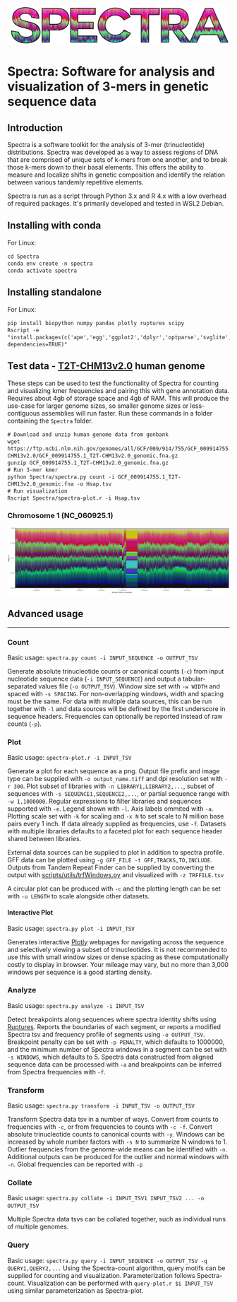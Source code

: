 ![Spectra logo](includes/Spectra-Logo.png)

Spectra: Software for analysis and visualization of 3-mers in genetic sequence data
==================================================================================================

## Introduction

Spectra is a software toolkit for the analysis of 3-mer (trinucleotide) distributions. Spectra was developed as a way
to assess regions of DNA that are comprised of unique sets of k-mers from one another, and to break those k-mers down
to their basal elements. This offers the ability to measure and localize shifts in genetic composition and identify the
relation between various tandemly repetitive elements.

Spectra is run as a script through Python 3.x and R 4.x with a low overhead of required packages. It's primarily
developed and tested in WSL2 Debian.

## Installing with conda
For Linux:
```shell
cd Spectra
conda env create -n spectra
conda activate spectra
```

## Installing standalone
For Linux:
```shell
pip install biopython numpy pandas plotly ruptures scipy
Rscript -e "install.packages(c('ape','egg','ggplot2','dplyr','optparse','svglite','tidyr'), dependencies=TRUE)"
```

## Test data - [T2T-CHM13v2.0](https://www.ncbi.nlm.nih.gov/datasets/genome/GCF_009914755.1/) human genome
These steps can be used to test the functionality of Spectra for counting and visualizing kmer frequencies
and pairing this with gene annotation data. Requires about 4gb of storage space and 4gb of RAM. This will produce the
use-case for larger genome sizes, so smaller genome sizes or less-contiguous assemblies will run faster. Run these
commands in a folder containing the `Spectra` folder.
```shell
# Download and unzip human genome data from genbank
wget https://ftp.ncbi.nlm.nih.gov/genomes/all/GCF/009/914/755/GCF_009914755.1_T2T-CHM13v2.0/GCF_009914755.1_T2T-CHM13v2.0_genomic.fna.gz
gunzip GCF_009914755.1_T2T-CHM13v2.0_genomic.fna.gz
# Run 3-mer kmer
python Spectra/spectra.py count -i GCF_009914755.1_T2T-CHM13v2.0_genomic.fna -o Hsap.tsv
# Run visualization
Rscript Spectra/spectra-plot.r -i Hsap.tsv
```

### Chromosome 1 (NC_060925.1)
![Spectra logo](includes/example_data/Hsap.tsv_NC_060925.1.png)

## Advanced usage

---
### Count
Basic usage: `spectra.py count -i INPUT_SEQUENCE -o OUTPUT_TSV`

Generate absolute trinucleotide counts or canonical counts (`-c`) from input nucleotide sequence data
(`-i INPUT_SEQUENCE`) and output a tabular-separated values file (`-o OUTPUT_TSV`). Window size set with `-w WIDTH` and
spaced with `-s SPACING`. For non-overlapping windows, width and spacing must be the same. For data with multiple data
sources, this can be run together with `-l` and data sources will be defined by the first underscore in sequence
headers. Frequencies can optionally be reported instead of raw counts (`-p`).

### Plot
Basic usage: `spectra-plot.r -i INPUT_TSV`

Generate a plot for each sequence as a png. Output file prefix and image type can be supplied with
`-o output_name.tiff` and dpi resolution set with `-r 300`. Plot subset of libraries with `-n LIBRARY1,LIBRARY2,...`,
subset of sequences with `-s SEQUENCE1,SEQUENCE2,...`, or partial sequence range with `-w 1,1000000`. Regular
expressions to filter libraries and sequences supported with `-e`. Legend shown with `-l`. Axis labels ommited with
`-a`. Plotting scale set with `-k` for scaling and  `-x N` to set scale to N million base pairs every 1 inch. If data
already supplied as frequencies, use `-f`. Datasets with multiple libraries defaults to a faceted plot for each sequence
header shared between libraries.

External data sources can be supplied to plot in addition to spectra profile. GFF data can be plotted using
`-g GFF_FILE -t GFF,TRACKS,TO,INCLUDE`. Outputs from Tandem Repeat Finder can be supplied by converting the output
with [scripts/utils/trfWindows.py](scripts/utils/trfWindows.py) and visualized with `-z TRFFILE.tsv`

A circular plot can be produced with `-c` and the plotting length can be set with `-u LENGTH` to scale alongside other
datasets.

#### Interactive Plot

Basic usage: `spectra.py plot -i INPUT_TSV`

Generates interactive [Plotly](https://plotly.com/python/) webpages for navigating across the sequence and selectively
viewing a subset of trinucleotides. It is not recommended to use this with small window sizes or dense spacing as these 
computationally costly to display in browser. Your mileage may vary, but no more than 3,000 windows per sequence is a 
good starting density.

### Analyze
Basic usage: `spectra.py analyze -i INPUT_TSV`

Detect breakpoints along sequences where spectra identity shifts using 
[Ruptures](https://centre-borelli.github.io/ruptures-docs/). Reports the boundaries of each segment, or reports a
modified Spectra tsv and frequency profile of segments using `-o OUTPUT_TSV`. Breakpoint penalty can be set with
`-p PENALTY`, which defaults to 1000000, and the minimum number of Spectra windows in a segment can be set with 
`-s WINDOWS`, which defaults to 5. Spectra data constructed from aligned sequence data can be processed with `-a`
and breakpoints can be inferred from Spectra frequencies with `-f`.

### Transform
Basic usage: `spectra.py transform -i INPUT_TSV -o OUTPUT_TSV`

Transform Spectra data tsv in a number of ways. Convert from counts to frequencies with `-c`, or from frequencies to
counts with `-c -f`. Convert absolute trinucleotide counts to canonical counts with `-y`. Windows can be increased by
whole number factors with `-s N` to summarize N windows to 1. Outlier frequencies from the genome-wide means can be
identified with `-n`. Additional outputs can be produced for the outlier and normal windows with `-n`. Global
frequencies can be reported with `-p`

### Collate
Basic usage: `spectra.py collate -i INPUT_TSV1 INPUT_TSV2 ... -o OUTPUT_TSV`

Multiple Spectra data tsvs can be collated together, such as individual runs of multiple genomes.

### Query
Basic usage: `spectra.py query -i INPUT_SEQUENCE -o OUTPUT_TSV -q QUERY1,QUERY2,...`
Using the Spectra-count algorithm, query motifs can be supplied for counting and visualization. Parameterization
follows Spectra-count. Visualization can be performed with `query-plot.r $i INPUT_TSV` using similar parameterization
as Spectra-plot.